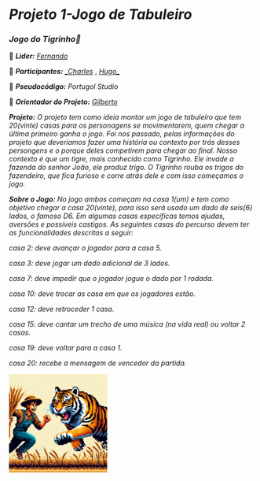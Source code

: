 # _**Projeto 1-Jogo de Tabuleiro**_
### _**Jogo do Tigrinho🐯**_


🔸 _**Lider:**_ _[_Fernando_](https://github.com/mendesfigueiredo)_

🔸 _**Participantes:**_ _[_Charles](https://github.com/CharlesCamumila)_ , _[Hugo_](https://github.com/Ghost-Black777)_

🔸 _**Pseudocódigo:**_ _Portugol Studio_

🔸 _**Orientador do Projeto:**_ _[_Gilberto_](https://github.com/gvoliveira)_

_**Projeto:**_ _O projeto tem como ideia montar um jogo de tabuleiro que tem 20(vinte) casas para os personagens se movimentarem, quem chegar a última primeiro ganha o jogo. Foi nos passado, pelas informações do projeto que deveriamos fazer uma história ou contexto por trás desses persongens e o porque deles competirem para chegar ao final. Nosso contexto é que um tigre, mais conhecido como Tigrinho. Ele invade a fazenda do senhor João, ele produz trigo. O Tigrinho rouba os trigos do fazendeiro, que fica furioso e corre atrás dele e com isso começamos o jogo._

_**Sobre o Jogo:**_ _No jogo ambos começam na casa 1(um) e tem como objetivo chegar a casa 20(vinte), para isso será usado um dado de seis(6) lados, o famoso D6. Em algumas casas específicas temos ajudas, aversões e possíveis castigos. As seguintes casas do percurso devem ter as funcionalidades descritas a seguir:_

_casa 2: deve avançar o jogador para a casa 5._

_casa 3: deve jogar um dado adicional de 3 lados._

_casa 7: deve impedir que o jogador jogue o dado por 1 rodada._

_casa 10: deve trocar as casa em que os jogadores estão._

_casa 12: deve retroceder 1 casa._

_casa 15: deve cantar um trecho de uma música (na vida real) ou voltar 2 casas._

_casa 19: deve voltar para a casa 1._

_casa 20: recebe a mensagem de vencedor da partida._

<img src="/assents/img/bannerTigrinho.jpg" width="200">
